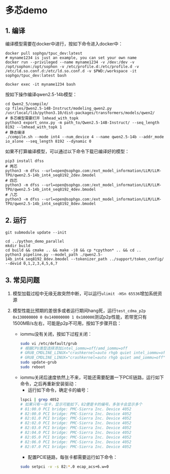 # 多芯demo

## 1. 编译
编译模型需要在docker中进行，按如下命令进入docker中：
```shell
docker pull sophgo/tpuc_dev:latest
# myname1234 is just an example, you can set your own name
docker run --privileged --name myname1234 -v /dev:/dev -v /opt/sophon:/opt/sophon -v /etc/profile.d:/etc/profile.d -v /etc/ld.so.conf.d:/etc/ld.so.conf.d -v $PWD:/workspace -it sophgo/tpuc_dev:latest bash

docker exec -it myname1234 bash
```

按如下操作编译qwen2.5-14b模型：
```shell
cd Qwen2_5/compile/
cp files/Qwen2.5-14B-Instruct/modeling_qwen2.py /usr/local/lib/python3.10/dist-packages/transformers/models/qwen2/
# 多芯模型需要打开 lmhead_with_topk
python3 export_onnx.py -m path_to/Qwen2.5-14B-Instruct/ --seq_length 8192 --lmhead_with_topk 1
# 静态编译
./compile.sh --mode int4 --num_device 4 --name qwen2.5-14b --addr_mode io_alone --seq_length 8192 --dynamic 0
```

如果不打算编译模型，可以通过以下命令下载已编译好的模型：
```shell
pip3 install dfss
# 两芯
python3 -m dfss --url=open@sophgo.com:/ext_model_information/LLM/LLM-TPU/qwen2.5-14b_int4_seq8192_2dev.bmodel
# 四芯
python3 -m dfss --url=open@sophgo.com:/ext_model_information/LLM/LLM-TPU/qwen2.5-14b_int4_seq8192_4dev.bmodel
# 八芯
python3 -m dfss --url=open@sophgo.com:/ext_model_information/LLM/LLM-TPU/qwen2.5-14b_int4_seq8192_8dev.bmodel
```

## 2. 运行
```shell
git submodule update --init

cd ../python_demo_parallel
mkdir build
cd build && cmake .. && make -j8 && cp *cpython* .. && cd ..
python3 pipeline.py --model_path ./qwen2.5-14b_int4_seq8192_8dev.bmodel --tokenizer_path ../support/token_config/ --devid 0,1,2,3,4,5,6,7
```

## 3. 常见问题

1) 模型加载过程中无缘无故突然中断，可以运行`ulimit -HSn 65536`增加系统资源

2) 模型性能比预期的差很多或者运行期间hang死，运行`test_cdma_p2p 0x130000000 0 0x140000000 1 0x100000`测试p2p性能，若带宽只有1500MB/s左右，可能是p2p不可用，按如下步骤开启：
    - iommu没有关闭，按如下过程关闭：
      ```bash
      sudo vi /etc/default/grub
      # 根据CPU类型选择添加intel_iommu=off/amd_iommu=off
      # GRUB_CMDLINE_LINUX="crashkernel=auto rhgb quiet intel_iommu=off"
      # GRUB_CMDLINE_LINUX="crashkernel=auto rhgb quiet amd_iommu=off"
      sudo update-grub
      sudo reboot
      ```
    - iommu关闭后速度依然上不来，可能还需要配置一下PCIE链路，运行如下命令，之后再重新安装驱动：
        - 运行如下命令，确定卡的编号：
        ```bash
        lspci | grep 4052
        # 如果只有一张卡，显示可能如下，82便是卡的编号。多张卡会显示多个
        # 81:00.0 PCI bridge: PMC-Sierra Inc. Device 4052
        # 82:00.0 PCI bridge: PMC-Sierra Inc. Device 4052
        # 82:01.0 PCI bridge: PMC-Sierra Inc. Device 4052
        # 82:02.0 PCI bridge: PMC-Sierra Inc. Device 4052
        # 82:03.0 PCI bridge: PMC-Sierra Inc. Device 4052
        # 82:04.0 PCI bridge: PMC-Sierra Inc. Device 4052
        # 82:05.0 PCI bridge: PMC-Sierra Inc. Device 4052
        # 82:06.0 PCI bridge: PMC-Sierra Inc. Device 4052
        # 82:07.0 PCI bridge: PMC-Sierra Inc. Device 4052
        ```
        - 配置PCIE链路，每张卡都需要运行如下命令：
        ```bash
        sudo setpci -v -s 82:*.0 ecap_acs+6.w=0
        ```
